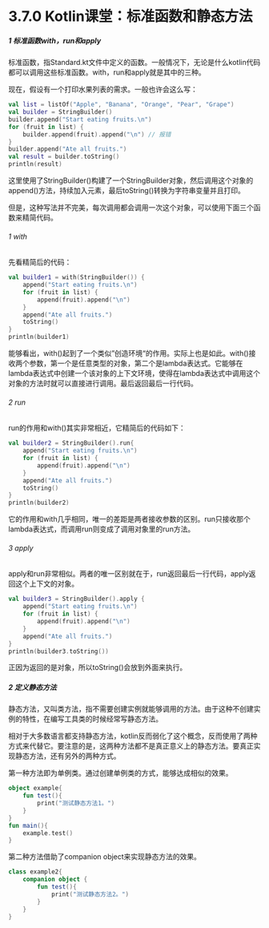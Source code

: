 # 3.7.0 Kotlin课堂：标准函数和静态方法

##### 1 标准函数with，run和apply

标准函数，指Standard.kt文件中定义的函数。一般情况下，无论是什么kotlin代码都可以调用这些标准函数。with，run和apply就是其中的三种。

现在，假设有一个打印水果列表的需求。一般也许会这么写：

```kotlin
val list = listOf("Apple", "Banana", "Orange", "Pear", "Grape")
val builder = StringBuilder()
builder.append("Start eating fruits.\n")
for (fruit in list) {
    builder.append(fruit).append("\n") // 报错
}
builder.append("Ate all fruits.")
val result = builder.toString()
println(result)
```

这里使用了StringBuilder()构建了一个StringBuilder对象，然后调用这个对象的append()方法，持续加入元素，最后toString()转换为字符串变量并且打印。

但是，这种写法并不完美，每次调用都会调用一次这个对象，可以使用下面三个函数来精简代码。

###### 1 with

先看精简后的代码：

```kotlin
val builder1 = with(StringBuilder()) {
    append("Start eating fruits.\n")
    for (fruit in list) {
        append(fruit).append("\n")
    }
    append("Ate all fruits.")
    toString()
}
println(builder1)
```

能够看出，with()起到了一个类似”创造环境“的作用。实际上也是如此。with()接收两个参数，第一个是任意类型的对象，第二个是lambda表达式。它能够在lambda表达式中创建一个该对象的上下文环境，使得在lambda表达式中调用这个对象的方法时就可以直接进行调用。最后返回最后一行代码。

###### 2 run

run的作用和with()其实非常相近，它精简后的代码如下：

```kotlin
val builder2 = StringBuilder().run{
    append("Start eating fruits.\n")
    for (fruit in list) {
        append(fruit).append("\n")
    }
    append("Ate all fruits.")
    toString()
}
println(builder2)
```

它的作用和with几乎相同，唯一的差距是两者接收参数的区别。run只接收那个lambda表达式，而调用run则变成了调用对象里的run方法。

###### 3 apply

apply和run非常相似。两者的唯一区别就在于，run返回最后一行代码，apply返回这个上下文的对象。

```kotlin
val builder3 = StringBuilder().apply {
    append("Start eating fruits.\n")
    for (fruit in list) {
        append(fruit).append("\n")
    }
    append("Ate all fruits.")
}
println(builder3.toString())
```

正因为返回的是对象，所以toString()会放到外面来执行。

##### 2 定义静态方法

静态方法，又叫类方法，指不需要创建实例就能够调用的方法。由于这种不创建实例的特性，在编写工具类的时候经常写静态方法。

相对于大多数语言都支持静态方法，kotlin反而弱化了这个概念，反而使用了两种方式来代替它。要注意的是，这两种方法都不是真正意义上的静态方法。要真正实现静态方法，还有另外的两种方式。

第一种方法即为单例类。通过创建单例类的方式，能够达成相似的效果。

```kotlin
object example{
    fun test(){
        print("测试静态方法1。")
    }
}
fun main(){
	example.test()
}
```

第二种方法借助了companion object来实现静态方法的效果。

```kotlin
class example2{
    companion object {
        fun test(){
            print("测试静态方法2。")
        }
    }
}

```
